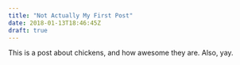 ```yaml
---
title: "Not Actually My First Post"
date: 2018-01-13T18:46:45Z
draft: true
---
```


This is a post about chickens, and how awesome they are. Also, yay.

